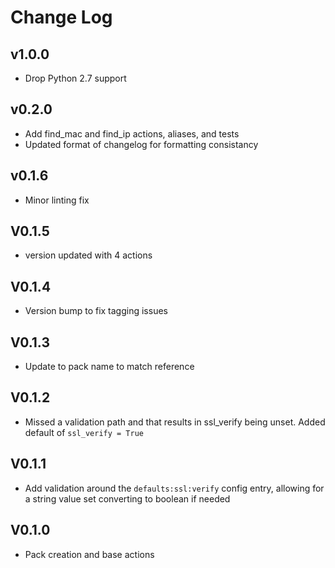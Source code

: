# Change Log
## v1.0.0

* Drop Python 2.7 support

## v0.2.0

- Add find_mac and find_ip actions, aliases, and tests
- Updated format of changelog for formatting consistancy

## v0.1.6

- Minor linting fix

## V0.1.5
- version updated with 4 actions

## V0.1.4

- Version bump to fix tagging issues

## V0.1.3

- Update to pack name to match reference

## V0.1.2

- Missed a validation path and that results in ssl_verify being unset. Added default of `ssl_verify = True`

## V0.1.1

- Add validation around the `defaults:ssl:verify` config entry, allowing for a string value set converting to boolean if needed

## V0.1.0

- Pack creation and base actions
